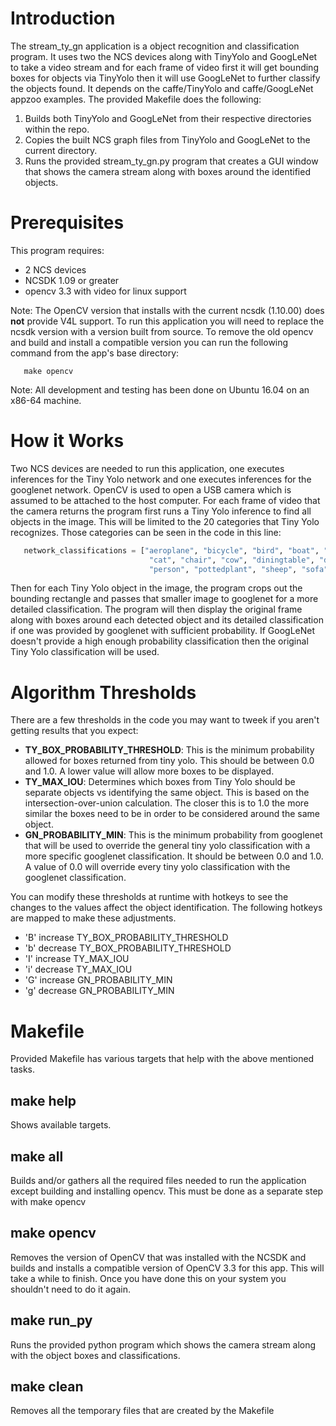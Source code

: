 # Introduction
The stream_ty_gn application is a object recognition and classification program.  It uses two the NCS devices along with TinyYolo and GoogLeNet to take a video stream and for each frame of video first it will get bounding boxes for objects via TinyYolo then it will use GoogLeNet to further classify the objects found.  It depends on the caffe/TinyYolo and caffe/GoogLeNet appzoo examples.
The provided Makefile does the following:
1. Builds both TinyYolo and GoogLeNet from their respective directories within the repo.
2. Copies the built NCS graph files from TinyYolo and GoogLeNet to the current directory.
3. Runs the provided stream_ty_gn.py program that creates a GUI window that shows the camera stream along with boxes around the identified objects. 

# Prerequisites
This program requires:
- 2 NCS devices
- NCSDK 1.09 or greater
- opencv 3.3 with video for linux support

Note: The OpenCV version that installs with the current ncsdk (1.10.00) does <strong>not</strong> provide V4L support.  To run this application you will need to replace the ncsdk version with a version built from source.  To remove the old opencv and build and install a compatible version you can run the following command from the app's base directory:
```
   make opencv
```   
Note: All development and testing has been done on Ubuntu 16.04 on an x86-64 machine.


# How it Works
Two NCS devices are needed to run this application, one executes inferences for the Tiny Yolo network and one executes inferences for the googlenet network.  OpenCV is used to open a USB camera which is assumed to be attached to the host computer.  For each frame of video that the camera returns the program first runs a Tiny Yolo inference to find all objects in the image.  This will be limited to the 20 categories that Tiny Yolo recognizes.  Those categories can be seen in the code in this line:

```python
   network_classifications = ["aeroplane", "bicycle", "bird", "boat", "bottle", "bus", "car",
                               "cat", "chair", "cow", "diningtable", "dog", "horse", "motorbike",
                               "person", "pottedplant", "sheep", "sofa", "train","tvmonitor"]
```

Then for each Tiny Yolo object in the image, the program crops out the bounding rectangle and passes that smaller image to googlenet for a more detailed classification. The program will then display the original frame along with boxes around each detected object and its detailed classification if one was provided by googlenet with sufficient probability.  If GoogLeNet doesn't provide a high enough probability classification then the original Tiny Yolo classification will be used.

# Algorithm Thresholds
There are a few thresholds in the code you may want to tweek if you aren't getting results that you expect:
- <strong>TY_BOX_PROBABILITY_THRESHOLD</strong>: This is the minimum probability allowed for boxes returned from tiny yolo.  This should be between 0.0 and 1.0.  A lower value will allow more boxes to be displayed.
- <strong>TY_MAX_IOU</strong>: Determines which boxes from Tiny Yolo should be separate objects vs identifying the same object.  This is based on the intersection-over-union calculation.  The closer this is to 1.0 the more similar the boxes need to be in order to be considered around the same object.
- <strong>GN_PROBABILITY_MIN</strong>:  This is the minimum probability from googlenet that will be used to override the general tiny yolo classification with a more specific googlenet classification.  It should be between 0.0 and 1.0.  A value of 0.0 will override every tiny yolo classification with the googlenet classification. 

You can modify these thresholds at runtime with hotkeys to see the changes to the values affect the object identification.  The following hotkeys are mapped to make these adjustments.
* 'B' increase TY_BOX_PROBABILITY_THRESHOLD
* 'b' decrease TY_BOX_PROBABILITY_THRESHOLD
* 'I' increase TY_MAX_IOU
* 'i' decrease TY_MAX_IOU
* 'G' increase GN_PROBABILITY_MIN
* 'g' decrease GN_PROBABILITY_MIN

# Makefile
Provided Makefile has various targets that help with the above mentioned tasks.

## make help
Shows available targets.

## make all
Builds and/or gathers all the required files needed to run the application except building and installing opencv.  This must be done as a separate step with make opencv

## make opencv
Removes the version of OpenCV that was installed with the NCSDK and builds and installs a compatible version of OpenCV 3.3 for this app. This will take a while to finish. Once you have done this on your system you shouldn't need to do it again.

## make run_py
Runs the provided python program which shows the camera stream along with the object boxes and classifications.

## make clean
Removes all the temporary files that are created by the Makefile
